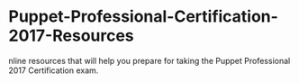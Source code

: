 # Puppet-Professional-Certification-2017-Resources
nline resources that will help you prepare for taking the Puppet Professional 2017 Certification exam.
